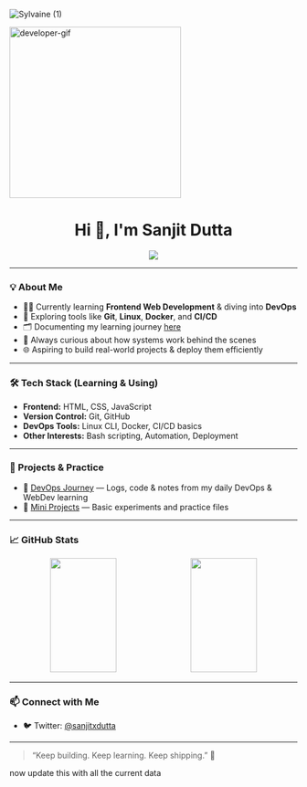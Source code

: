 ![Sylvaine (1)](https://github.com/user-attachments/assets/94810f03-ca5d-449c-a183-14250b60c39e)

<img src="https://media.tenor.com/XvOKwHdq4L0AAAAd/developer.gif" alt="developer-gif" width="300"/>

<h1 align="center">Hi 👋, I'm Sanjit Dutta</h1>

<p align="center">
  <img src="https://readme-typing-svg.herokuapp.com/?lines=Self-taught+Tech+Enthusiast;Learning+Web+Development+%26+DevOps;Building+one+project+at+a+time!" />
</p>

---

### 💡 About Me

- 👨‍💻 Currently learning **Frontend Web Development** & diving into **DevOps**
- 🧰 Exploring tools like **Git**, **Linux**, **Docker**, and **CI/CD**
- 🗂️ Documenting my learning journey [here](https://github.com/sanjitxdutta/DevOps)
- 🌱 Always curious about how systems work behind the scenes
- 🌐 Aspiring to build real-world projects & deploy them efficiently

---

### 🛠️ Tech Stack (Learning & Using)

- **Frontend:** HTML, CSS, JavaScript
- **Version Control:** Git, GitHub
- **DevOps Tools:** Linux CLI, Docker, CI/CD basics
- **Other Interests:** Bash scripting, Automation, Deployment

---

### 🔧 Projects & Practice

- 📘 [DevOps Journey](https://github.com/sanjitxdutta/DevOps) — Logs, code & notes from my daily DevOps & WebDev learning
- 🧪 [Mini Projects](https://github.com/sanjitxdutta?tab=repositories) — Basic experiments and practice files

---

### 📈 GitHub Stats

<p align="center">
  <img src="https://github-readme-stats.vercel.app/api?username=sanjitxdutta&show_icons=true&theme=tokyonight" width="48%" height="200"/>
  <img src="https://github-readme-streak-stats.herokuapp.com/?user=sanjitxdutta&theme=tokyonight" width="48%" height="200"/>
</p>

---

### 📫 Connect with Me

- 🐦 Twitter: [@sanjitxdutta](https://twitter.com/sanjitxdutta)

---

> “Keep building. Keep learning. Keep shipping.” 🚀


now update this with all the current data
